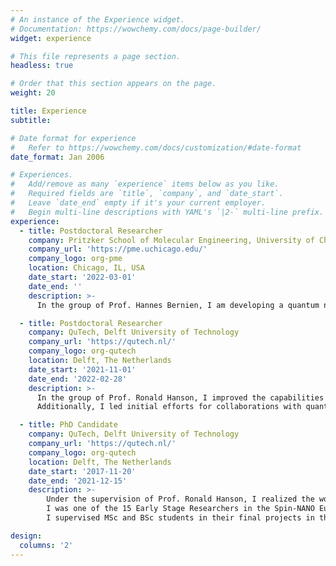 ```yaml
---
# An instance of the Experience widget.
# Documentation: https://wowchemy.com/docs/page-builder/
widget: experience

# This file represents a page section.
headless: true

# Order that this section appears on the page.
weight: 20

title: Experience
subtitle:

# Date format for experience
#   Refer to https://wowchemy.com/docs/customization/#date-format
date_format: Jan 2006

# Experiences.
#   Add/remove as many `experience` items below as you like.
#   Required fields are `title`, `company`, and `date_start`.
#   Leave `date_end` empty if it's your current employer.
#   Begin multi-line descriptions with YAML's `|2-` multi-line prefix.
experience:
  - title: Postdoctoral Researcher
    company: Pritzker School of Molecular Engineering, University of Chicago
    company_url: 'https://pme.uchicago.edu/'
    company_logo: org-pme
    location: Chicago, IL, USA
    date_start: '2022-03-01'
    date_end: ''
    description: >-
      In the group of Prof. Hannes Bernien, I am developing a quantum network node that operates at telecom wavelength based on neutral atoms and nanophotonic cavities.

  - title: Postdoctoral Researcher
    company: QuTech, Delft University of Technology
    company_url: 'https://qutech.nl/'
    company_logo: org-qutech
    location: Delft, The Netherlands
    date_start: '2021-11-01'
    date_end: '2022-02-28'
    description: >-
      In the group of Prof. Ronald Hanson, I improved the capabilities of the physical layer of our quantum network stack to control multiple qubits, as well as upgraded one of the NV center quantum network nodes for future experiments. 
      Additionally, I led initial efforts for collaborations with quantum start-ups for custom hardware and software development.

  - title: PhD Candidate
    company: QuTech, Delft University of Technology
    company_url: 'https://qutech.nl/'
    company_logo: org-qutech
    location: Delft, The Netherlands
    date_start: '2017-11-20'
    date_end: '2021-12-15'
    description: >-
        Under the supervision of Prof. Ronald Hanson, I realized the world’s first multi-node quantum network and demonstrated the delivery of entanglement using a platform-independent quantum network stack.
        I was one of the 15 Early Stage Researchers in the Spin-NANO European Innovative Training Network funded by the Marie Skłodowska-Curie Actions.
        I supervised MSc and BSc students in their final projects in the Hanson group.

design:
  columns: '2'
---
```

